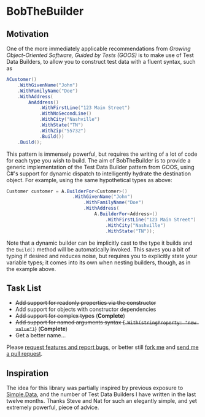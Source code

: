 BobTheBuilder
=============

Motivation
----------

One of the more immediately applicable recommendations from *Growing Object-Oriented Software, Guided by Tests (GOOS)* is to make use of Test Data Builders, to allow you to construct test data with a fluent syntax, such as

````csharp
ACustomer()
	.WithGivenName("John")
	.WithFamilyName("Doe")
	.WithAddress(
		AnAddress()
			.WithFirstLine("123 Main Street")
			.WithNoSecondLine()
			.WithCity("Nashville")
			.WithState("TN")
			.WithZip("55732")
			.Build())
	.Build();
````

This pattern is immensely powerful, but requires the writing of a lot of code for each type you wish to build. The aim of BobTheBuilder is to provide a generic implementation of the Test Data Builder pattern from GOOS, using C#'s support for dynamic dispatch to intelligently hydrate the destination object. For example, using the same hypothetical types as above:

````csharp
Customer customer = A.BuilderFor<Customer>()
                        .WithGivenName("John")
                            .WithFamilyName("Doe")
                            .WithAddress(
                                A.BuilderFor<Address>()
                                    .WithFirstLine("123 Main Street")
                                    .WithCity("Nashville")
                                    .WithState("TN"));
````

Note that a dynamic builder can be implicitly cast to the type it builds and the `Build()` method will be automatically invoked. This saves you a bit of typing if desired and reduces noise, but requires you to explicitly state your variable types; it comes into its own when nesting builders, though, as in the example above. 

Task List
---------

 - ~~Add support for readonly properties via the constructor~~
 - Add support for objects with constructor dependencies
 - ~~Add support for complex types~~ (**Complete**)
 - ~~Add support for named arguments syntax (`.With(stringProperty: "new value")`)~~ (**Complete**)
 - Get a better name...

Please [request features and report bugs](https://github.com/alastairs/BobTheBuilder/issues), or better still [fork me](https://github.com/alastairs/BobTheBuilder/fork) and [send me a pull request](https://github.com/alastairs/BobTheBuilder/compare/). 

Inspiration
-----------

The idea for this library was partially inspired by previous exposure to [Simple.Data](https://github.com/markrendle/Simple.Data), and the number of Test Data Builders I have written in the last twelve months. Thanks Steve and Nat for such an elegantly simple, and yet extremely powerful, piece of advice.
